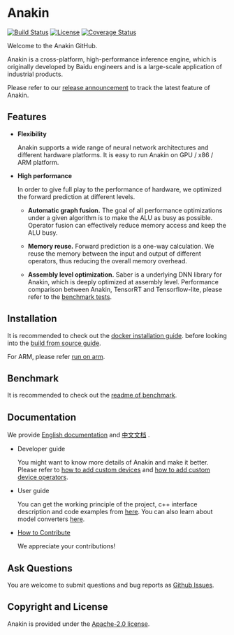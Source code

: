# Anakin

[![Build Status](https://travis-ci.org/PaddlePaddle/Anakin.svg?branch=developing)](https://travis-ci.org/PaddlePaddle/Anakin)
[![License](https://img.shields.io/badge/license-Apache%202-blue.svg)](LICENSE)
[![Coverage Status](https://coveralls.io/repos/github/xklnono/Anakin/badge.svg)](https://coveralls.io/github/xklnono/Anakin)


Welcome to the Anakin GitHub.

Anakin is a cross-platform, high-performance inference engine, which is originally
developed by Baidu engineers and is a large-scale application of industrial products.

Please refer to our [release announcement](https://github.com/PaddlePaddle/Anakin/releases) to track the latest feature of Anakin.

## Features

- **Flexibility**

    Anakin supports a wide range of neural network architectures and
    different hardware platforms. It is easy to run Anakin on GPU / x86 / ARM platform.

-  **High performance**

    In order to give full play to the performance of hardware, we optimized the
    forward prediction at different levels.
      - **Automatic graph fusion.** The goal of all performance optimizations under a
      given algorithm is to make the ALU as busy as possible. Operator fusion
      can effectively reduce memory access and keep the ALU busy.

      - **Memory reuse.** Forward prediction is a one-way calculation. We reuse
      the memory between the input and output of different operators, thus
      reducing the overall memory overhead.

      - **Assembly level optimization.** Saber is a underlying DNN library for Anakin, which
      is deeply optimized at assembly level. Performance comparison between Anakin, TensorRT
      and Tensorflow-lite, please refer to the [benchmark tests](benchmark/README.md).


## Installation

It is recommended to check out the
[docker installation guide](docker/README.md).
before looking into the
[build from source guide](docs/Manual/INSTALL_en.md).

For ARM, please refer [run on arm](docs/Manual/run_on_arm_en.md).

## Benchmark
It is recommended to check out the [readme of benchmark](benchmark/README.md).

## Documentation

We provide [English documentation](docs/Manual/Tutorial_en.md) and
[中文文档](docs/Manual/Tutorial_ch.md) .

- Developer guide

  You might want to know more details of Anakin and make it better. Please refer to [how to add custom devices](docs/Manual/addCustomDevice.md) and [how to add custom device operators](docs/Manual/addCustomOp.md).

- User guide

   You can get the working principle of the project, c++ interface description and code examples from [here](docs/Manual/Tutorial_ch.md). You can also learn about model converters [here](docs/Manual/Converter_ch.md).

- [How to Contribute](docs/Manual/Contribution_ch.md)

   We appreciate your contributions!



## Ask Questions

You are welcome to submit questions and bug reports as [Github Issues](https://github.com/PaddlePaddle/Anakin/issues).

## Copyright and License
Anakin is provided under the [Apache-2.0 license](LICENSE).
